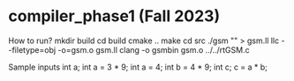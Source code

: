 # compiler_phase1 (Fall 2023)

How to run?
mkdir build
cd build
cmake ..
make
cd src
./gsm "<the input you want to be compiled>" > gsm.ll
llc --filetype=obj -o=gsm.o gsm.ll
clang -o gsmbin gsm.o ../../rtGSM.c

Sample inputs
int a;
int a = 3 * 9;
int a = 4;
int b = 4 * 9;
int c;
c = a * b;
